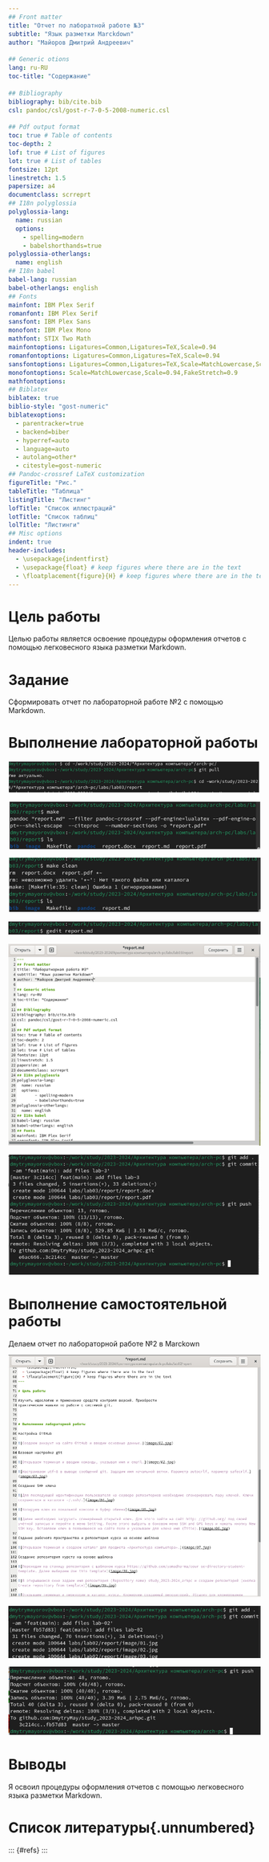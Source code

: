```yaml
---
## Front matter
title: "Отчет по лаборатной работе №3"
subtitle: "Язык разметки Marckdown"
author: "Майоров Дмитрий Андреевич"

## Generic otions
lang: ru-RU
toc-title: "Содержание"

## Bibliography
bibliography: bib/cite.bib
csl: pandoc/csl/gost-r-7-0-5-2008-numeric.csl

## Pdf output format
toc: true # Table of contents
toc-depth: 2
lof: true # List of figures
lot: true # List of tables
fontsize: 12pt
linestretch: 1.5
papersize: a4
documentclass: scrreprt
## I18n polyglossia
polyglossia-lang:
  name: russian
  options:
	- spelling=modern
	- babelshorthands=true
polyglossia-otherlangs:
  name: english
## I18n babel
babel-lang: russian
babel-otherlangs: english
## Fonts
mainfont: IBM Plex Serif
romanfont: IBM Plex Serif
sansfont: IBM Plex Sans
monofont: IBM Plex Mono
mathfont: STIX Two Math
mainfontoptions: Ligatures=Common,Ligatures=TeX,Scale=0.94
romanfontoptions: Ligatures=Common,Ligatures=TeX,Scale=0.94
sansfontoptions: Ligatures=Common,Ligatures=TeX,Scale=MatchLowercase,Scale=0.94
monofontoptions: Scale=MatchLowercase,Scale=0.94,FakeStretch=0.9
mathfontoptions:
## Biblatex
biblatex: true
biblio-style: "gost-numeric"
biblatexoptions:
  - parentracker=true
  - backend=biber
  - hyperref=auto
  - language=auto
  - autolang=other*
  - citestyle=gost-numeric
## Pandoc-crossref LaTeX customization
figureTitle: "Рис."
tableTitle: "Таблица"
listingTitle: "Листинг"
lofTitle: "Список иллюстраций"
lotTitle: "Список таблиц"
lolTitle: "Листинги"
## Misc options
indent: true
header-includes:
  - \usepackage{indentfirst}
  - \usepackage{float} # keep figures where there are in the text
  - \floatplacement{figure}{H} # keep figures where there are in the text
---
```


# Цель работы

Целью работы является освоение процедуры оформления отчетов с помощью легковесного языка разметки Markdown.

# Задание

Сформировать отчет по лабораторной работе №2 с помощью Markdown.


# Выполнение лабораторной работы



![Переходим в каталог, привязанный к репозиторию Git и обновляем локальный репозиторий с помощью команды git pull. Далее переходим в каталог с шаблоном отчета по лабораторной работе № 3.](image/01.jpg)

![Проводим компиляцию шаблона с использованием Makefile. Открываем и проверяем корректность полученных файлов.](image/02.jpg)

![Удаляем полученные файлы. Проверяем корректность выполнения команды](image/03.jpg)

![Открываем файл report.md](image/04.jpg)

![Заполняем отчет](image/05.jpg)

![С помощью git отправлем файлы на github](image/06.jpg)


# Выполнение самостоятельной работы

Делаем отчет по лабораторной работе №2 в Marckown

![Заполняем отчет](image/07.jpg)

![Переходим в каталог arch-pc, используем команду make. Далле используем git add и git commit](image/08.jpg)

![Используем git push, отправляем файлы на сервер](image/09.jpg)

# Выводы

Я освоил процедуры оформления отчетов с помощью легковесного языка разметки Markdown.

# Список литературы{.unnumbered}

::: {#refs}
:::
